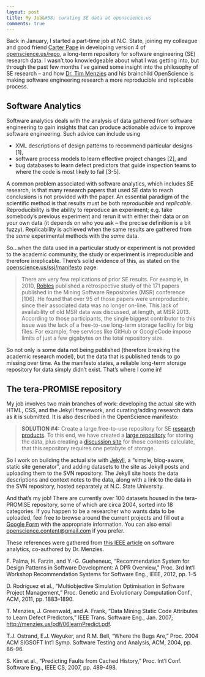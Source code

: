 ```yaml
---
layout: post
title: My Job&#58; curating SE data at openscience.us
comments: true
---
```


Back in January, I started a part-time job at N.C. State, joining my colleague and good friend [Carter Pape](https://github.com/CarterPape) in developing version 4 of [openscience.us/repo](http://openscience.us/repo), a long-term repository for software engineering (SE) research data. I wasn’t too knowledgeable about what I was getting into, but through the past few months I’ve gained some insight into the philosophy of SE research – and how [Dr. Tim Menzies](http://menzies.us/) and his brainchild OpenScience is making software engineering research a more reproducible and replicable process.

## Software Analytics

Software analytics deals with the analysis of data gathered from software engineering to gain insights that can produce actionable advice to improve software engineering. Such advice can include using

 * XML descriptions of design patterns to recommend particular designs [1],
 * software process models to learn effective project changes [2], and
 * bug databases to learn defect predictors that guide inspection teams to where the code is most likely to fail [3-5].

A common problem associated with software analytics, which includes SE research, is that many research papers that used SE data to reach conclusions is not provided with the paper. An essential paradigm of the scientific method is that results must be both *reproducible* and *replicable*. Reproducibility is the ability to reproduce an experiment; e.g. take somebody’s previous experiment and rerun it with either their data or on your own data (it depends on who you ask – the precise definition is a bit fuzzy). Replicability is achieved when the same results are gathered from the *same* experimental methods with the *same* data.

So…when the data used in a particular study or experiment is not provided to the academic community, the study or experiment is irreproducible and therefore irreplicable. There’s solid evidence of this, as stated on the [openscience.us/ssj/manifesto](http://openscience.us/ssj/manifesto) page:

> There are very few replications of prior SE results. For example, in 2010, [Robles](http://v.gd/kTm2Kz) published a retrospective study of the 171 papers published in the Mining Software Repositories (MSR) conference [106]. He found that over 95 of those papers were unreproducible, since their associated data was no longer on-line. This lack of availability of old MSR data was discussed, at length, at MSR 2013. According to those participants, the single biggest contributor to this issue was the lack of a free-to-use long-term storage facility for big files. For example, free services like GitHub or GoogleCode impose limits of just a few gigabytes on the total repository size.

So not only is some data not being published (therefore breaking the academic research model), but the data that is published tends to go missing over time. As the manifesto states, a reliable long-term storage repository for data simply didn’t exist. That’s where I come in!

## The tera-PROMISE repository

My job involves two main branches of work: developing the actual site with HTML, CSS, and the Jekyll framework, and curating/adding research data as it is submitted. It is also described in the OpenScience manifesto:

> **SOLUTION #4:** Create a large free-to-use repository for SE [research products](http://openscience.us/ssj/researchproducts.html). To this end, we have created a [large repository](https://terapromise.csc.ncsu.edu:8443/svn/repo) for storing the data, plus creating a [discussion site](http://openscience.us/repo/) for those contents calculate, that this repository requires one petabyte of storage.

So I work on building the actual site with [Jekyll](http://jekyllrb.com/), a “simple, blog-aware, static site generator”, and adding datasets to the site as Jekyll posts and uploading them to the SVN repository. The Jekyll site hosts the data descriptions and context notes to the data, along with a link to the data in the SVN repository, hosted separately at N.C. State University.

And that’s my job! There are currently over 100 datasets housed in the tera-PROMISE repository, some of which are circa 2004, sorted into 18 categories. If you happen to be a researcher who wants data to be uploaded, feel free to browse around the current projects and fill out a [Google Form](http://goo.gl/7mWybm) with the appropriate information. You can also email [openscience.content@gmail.com](mailto:openscience.content@gmail.com) if you prefer.
 

These references were gathered from [this IEEE article](http://ieeexplore.ieee.org/xpl/articleDetails.jsp?arnumber=6547619) on software analytics, co-authored by Dr. Menzies.

F. Palma, H. Farzin, and Y.-G. Gueheneuc, “Recommendation System for Design Patterns in Software Development: A DPR Overview,” Proc. 3rd Int’l Workshop Recommendation Systems for Software Eng., IEEE, 2012, pp. 1–5

D. Rodríguez et al., “Multiobjective Simulation Optimisation in Software Project Management,” Proc. Genetic and Evolutionary Computation Conf., ACM, 2011, pp. 1883–1890.

T. Menzies, J. Greenwald, and A. Frank, “Data Mining Static Code Attributes to Learn Defect Predictors,” IEEE Trans. Software Eng., Jan. 2007; http://menzies.us/pdf/06learnPredict.pdf.

T.J. Ostrand, E.J. Weyuker, and R.M. Bell, “Where the Bugs Are,” Proc. 2004 ACM SIGSOFT Int’l Symp. Software Testing and Analysis, ACM, 2004, pp. 86–96.

S. Kim et al., “Predicting Faults from Cached History,” Proc. Int’l Conf. Software Eng., IEEE CS, 2007, pp. 489-498.
